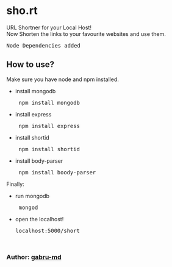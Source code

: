 # sho.rt
URL Shortner for your Local Host!<br>
Now Shorten the links to your favourite websites and use them.



<pre>Node Dependencies added</pre>

## How to use?
Make sure you have node and npm installed.
  <br>
  * install mongodb
    <pre> npm install mongodb</pre>
  * install express
      <pre> npm install express</pre>
  * install shortid
      <pre> npm install shortid</pre>
  * install body-parser
      <pre> npm install boody-parser</pre>

Finally:
  * run mongodb
      <pre> mongod </pre>
  * open the localhost!
      <pre>localhost:5000/short<pre>
### Author:  [gabru-md](https://github.com/gabru-md)
